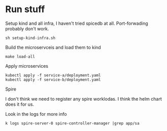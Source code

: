 # Run stuff

Setup kind and all infra, I haven't tried spicedb at all.
Port-forwading probably don't work.

```shell
sh setup-kind-infra.sh
```

Build the microservceis and load them to kind

```shell
make load-all
```

Apply microservices

```shell
kubectl apply -f service-a/deployment.yaml
kubectl apply -f service-b/deployment.yaml
```

Spire

I don't think we need to register any spire worklodas.
I think the helm chart does it for us.

Look in the logs for more info

```shell
k logs spire-server-0 spire-controller-manager |grep app/sa
```
